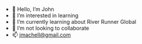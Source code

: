 - 👋 Hello, I’m John
- 👀 I’m interested in learning
- 🌱 I’m currently learning about River Runner Global
- 💞️ I’m not looking to collaborate
- 📫 jmachell@gmail.com

<!---
JMachell/JMachell is a ✨ special ✨ repository because its `README.md` (this file) appears on your GitHub profile.
You can click the Preview link to take a look at your changes.
--->
